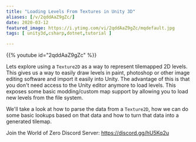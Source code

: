 ```yaml
---
title: "Loading Levels From Textures in Unity 3D"
aliases: [/v/2qddAaZ9gZc/]
date: 2020-03-12
featured_image: https://i.ytimg.com/vi/2qddAaZ9gZc/mqdefault.jpg
tags: [ unity3d,csharp,dotnet,tutorial ]

---
```


{{% youtube id="2qddAaZ9gZc" %}}

Lets explore using a `Texture2D` as a way to represent tilemapped 2D levels. This gives us a way to easily draw levels in paint, photoshop or other image editing software and import it easily into Unity. The advantage of this is that you don't need access to the Unity editor anymore to load levels. This exposes some basic modding/custom map support by allowing you to load new levels from the file system.

We'll take a look at how to parse the data from a `Texture2D`, how we can do some basic lookups based on that data and how to turn that data into a generated tilemap.

Join the World of Zero Discord Server: https://discord.gg/hU5Kq2u